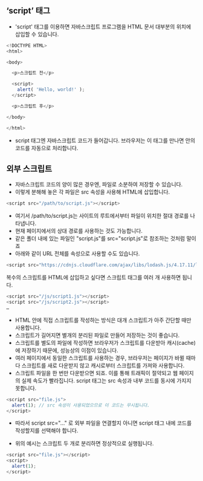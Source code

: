## ‘script’ 태그
- 'script' 태그를 이용하면 자바스크립트 프로그램을 HTML 문서 대부분의 위치에 삽입할 수 있습니다.

```javascript
<!DOCTYPE HTML>
<html>

<body>

  <p>스크립트 전</p>

  <script>
    alert( 'Hello, world!' );
  </script>

  <p>스크립트 후</p>

</body>

</html>
```
- script 태그엔 자바스크립트 코드가 들어갑니다. 브라우저는 이 태그를 만나면 안의 코드를 자동으로 처리합니다.

## 외부 스크립트
- 자바스크립트 코드의 양이 많은 경우엔, 파일로 소분하여 저장할 수 있습니다.
- 이렇게 분해해 놓은 각 파일은 src 속성을 사용해 HTML에 삽입합니다.
```javascript
<script src="/path/to/script.js"></script>
```
- 여기서 /path/to/script.js는 사이트의 루트에서부터 파일이 위치한 절대 경로를 나타냅니다. 
- 현재 페이지에서의 상대 경로를 사용하는 것도 가능합니다. 
- 같은 폴더 내에 있는 파일인 "script.js"를 src="script.js"로 참조하는 것처럼 말이죠
- 아래와 같이 URL 전체를 속성으로 사용할 수도 있습니다.
```javascript
<script src="https://cdnjs.cloudflare.com/ajax/libs/lodash.js/4.17.11/lodash.js"></script>
```
복수의 스크립트를 HTML에 삽입하고 싶다면 스크립트 태그를 여러 개 사용하면 됩니다.

```javascript
<script src="/js/script1.js"></script>
<script src="/js/script2.js"></script>
…
```
- HTML 안에 직접 스크립트를 작성하는 방식은 대개 스크립트가 아주 간단할 때만 사용합니다. 
- 스크립트가 길어지면 별개의 분리된 파일로 만들어 저장하는 것이 좋습니다.
- 스크립트를 별도의 파일에 작성하면 브라우저가 스크립트를 다운받아 캐시(cache)에 저장하기 때문에, 성능상의 이점이 있습니다.
- 여러 페이지에서 동일한 스크립트를 사용하는 경우, 브라우저는 페이지가 바뀔 때마다 스크립트를 새로 다운받지 않고 캐시로부터 스크립트를 가져와 사용합니다. 
- 스크립트 파일을 한 번만 다운받으면 되죠. 이를 통해 트래픽이 절약되고 웹 페이지의 실제 속도가 빨라집니다.
script 태그는 src 속성과 내부 코드를 동시에 가지지 못합니다. 
```javascript
<script src="file.js">
  alert(1); // src 속성이 사용되었으므로 이 코드는 무시됩니다.
</script>
```
- 따라서 script src="…" 로 외부 파일을 연결할지 아니면 script 태그 내에 코드를 작성할지를 선택해야 합니다.

- 위의 예시는 스크립트 두 개로 분리하면 정상적으로 실행됩니다.
```javascript
<script src="file.js"></script>
<script>
  alert(1);
</script>
```
